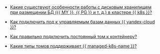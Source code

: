 * [Какие существуют особенности работы с дисковым хранилищем при размещении БД ({{ MY }}, {{ PG }} и т. д.) в кластере {{ k8s }}?](#bd)

* [Как подключить под к управляемым базам данных {{ yandex-cloud }}?](#mdb)

* [Как правильно подключить постоянный том к контейнеру?](#persistent-volume)

* [Какие типы томов поддерживает {{ managed-k8s-name }}?](#supported-volumes)
